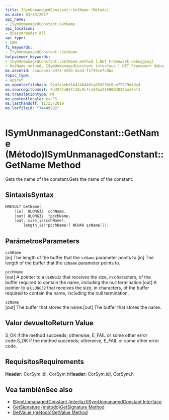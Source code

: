```yaml
---
title: ISymUnmanagedConstant::GetName (Método)
ms.date: 03/30/2017
api_name:
- ISymUnmanagedConstant.GetName
api_location:
- diasymreader.dll
api_type:
- COM
f1_keywords:
- ISymUnmanagedConstant::GetName
helpviewer_keywords:
- ISymUnmanagedConstant::GetName method [.NET Framework debugging]
- GetName method, ISymUnmanagedConstant interface [.NET Framework debugging]
ms.assetid: cbaca4e1-4473-459b-ba34-f1f59ce7c0ba
topic_type:
- apiref
ms.openlocfilehash: 924feaeb91b42404461ad5d276c0cb77279d4dc4
ms.sourcegitcommit: 9a39f2a06f110c9c7ca54ba216900d038aa14ef3
ms.translationtype: MT
ms.contentlocale: es-ES
ms.lasthandoff: 11/23/2019
ms.locfileid: "74449282"
---
```

# <a name="isymunmanagedconstantgetname-method"></a><span data-ttu-id="05c1d-102">ISymUnmanagedConstant::GetName (Método)</span><span class="sxs-lookup"><span data-stu-id="05c1d-102">ISymUnmanagedConstant::GetName Method</span></span>
<span data-ttu-id="05c1d-103">Gets the name of the constant.</span><span class="sxs-lookup"><span data-stu-id="05c1d-103">Gets the name of the constant.</span></span>  
  
## <a name="syntax"></a><span data-ttu-id="05c1d-104">Sintaxis</span><span class="sxs-lookup"><span data-stu-id="05c1d-104">Syntax</span></span>  
  
```cpp  
HRESULT GetName(  
    [in]  ULONG32  cchName,  
    [out] ULONG32  *pcchName,  
    [out, size_is(cchName),  
        length_is(*pcchName)] WCHAR szName[]);  
```  
  
## <a name="parameters"></a><span data-ttu-id="05c1d-105">Parámetros</span><span class="sxs-lookup"><span data-stu-id="05c1d-105">Parameters</span></span>  
 `cchName`  
 <span data-ttu-id="05c1d-106">[in] The length of the buffer that the `szName` parameter points to.</span><span class="sxs-lookup"><span data-stu-id="05c1d-106">[in] The length of the buffer that the `szName` parameter points to.</span></span>  
  
 `pcchName`  
 <span data-ttu-id="05c1d-107">[out] A pointer to a `ULONG32` that receives the size, in characters, of the buffer required to contain the name, including the null termination.</span><span class="sxs-lookup"><span data-stu-id="05c1d-107">[out] A pointer to a `ULONG32` that receives the size, in characters, of the buffer required to contain the name, including the null termination.</span></span>  
  
 `szName`  
 <span data-ttu-id="05c1d-108">[out] The buffer that stores the name.</span><span class="sxs-lookup"><span data-stu-id="05c1d-108">[out] The buffer that stores the name.</span></span>  
  
## <a name="return-value"></a><span data-ttu-id="05c1d-109">Valor devuelto</span><span class="sxs-lookup"><span data-stu-id="05c1d-109">Return Value</span></span>  
 <span data-ttu-id="05c1d-110">S_OK if the method succeeds; otherwise, E_FAIL or some other error code.</span><span class="sxs-lookup"><span data-stu-id="05c1d-110">S_OK if the method succeeds; otherwise, E_FAIL or some other error code.</span></span>  
  
## <a name="requirements"></a><span data-ttu-id="05c1d-111">Requisitos</span><span class="sxs-lookup"><span data-stu-id="05c1d-111">Requirements</span></span>  
 <span data-ttu-id="05c1d-112">**Header:** CorSym.idl, CorSym.h</span><span class="sxs-lookup"><span data-stu-id="05c1d-112">**Header:** CorSym.idl, CorSym.h</span></span>  
  
## <a name="see-also"></a><span data-ttu-id="05c1d-113">Vea también</span><span class="sxs-lookup"><span data-stu-id="05c1d-113">See also</span></span>

- [<span data-ttu-id="05c1d-114">ISymUnmanagedConstant (interfaz)</span><span class="sxs-lookup"><span data-stu-id="05c1d-114">ISymUnmanagedConstant Interface</span></span>](../../../../docs/framework/unmanaged-api/diagnostics/isymunmanagedconstant-interface.md)
- [<span data-ttu-id="05c1d-115">GetSignature (método)</span><span class="sxs-lookup"><span data-stu-id="05c1d-115">GetSignature Method</span></span>](../../../../docs/framework/unmanaged-api/diagnostics/isymunmanagedconstant-getsignature-method.md)
- [<span data-ttu-id="05c1d-116">GetValue (método)</span><span class="sxs-lookup"><span data-stu-id="05c1d-116">GetValue Method</span></span>](../../../../docs/framework/unmanaged-api/diagnostics/isymunmanagedconstant-getvalue-method.md)

